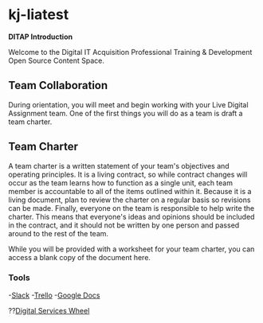 # kj-liatest
**DITAP Introduction**

Welcome to the Digital IT Acquisition Professional Training & Development Open Source Content Space.

## Team Collaboration
During orientation, you will meet and begin working with your Live Digital Assignment team. One of the first things you will do as a team is draft a team charter.

## Team Charter
A team charter is a written statement of your team's objectives and operating principles. It is a living contract, so while contract changes will occur as the team learns how to function as a single unit, each team member is accountable to all of the items outlined within it. Because it is a living document, plan to review the charter on a regular basis so revisions can be made. Finally, everyone on the team is responsible to help write the charter. This means that everyone's ideas and opinions should be included in the contract, and it should not be written by one person and passed around to the rest of the team.

While you will be provided with a worksheet for your team charter, you can access a blank copy of the document here.

### Tools
-[Slack](https://slack.com/)
-[Trello](https://trello.com/)
-[Google Docs](https://docs.google.com/)


??[Digital Services Wheel](https://github.com/kristenjernigan/kj-liatest/blob/main/digital%20services%20wheel.jpg)
